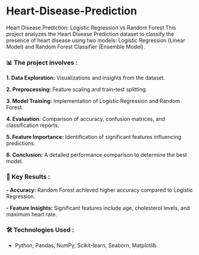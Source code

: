 # Heart-Disease-Prediction
Heart Disease Prediction: Logistic Regression vs Random Forest This project analyzes the Heart Disease Prediction dataset to classify the presence of heart disease using two models: Logistic Regression (Linear Model) and Random Forest Classifier (Ensemble Model).

### 📊 The project involves :

**1. Data Exploration:**  Visualizations and insights from the dataset.

**2. Preprocessing:** Feature scaling and train-test splitting.

**3. Model Training:** Implementation of Logistic Regression and Random Forest.

**4. Evaluation:** Comparison of accuracy, confusion matrices, and classification reports.

**5. Feature Importance:** Identification of significant features influencing predictions.

**6. Conclusion:** A detailed performance comparison to determine the best model.

### 📌 Key Results :
**- Accuracy:** Random Forest achieved higher accuracy compared to Logistic Regression.

**- Feature Insights:** Significant features include age, cholesterol levels, and maximum heart rate.

### 🛠 Technologies Used :
- Python, Pandas, NumPy, Scikit-learn, Seaborn, Matplotlib
